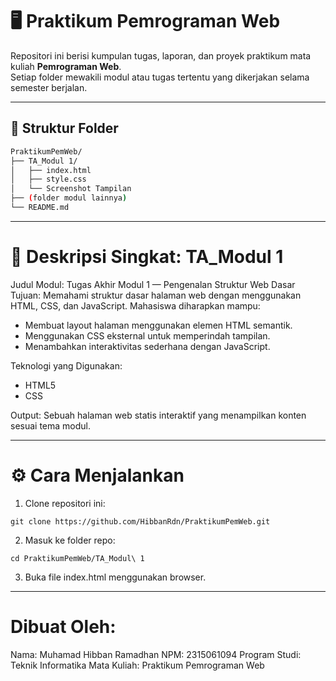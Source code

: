 # 🖥️ Praktikum Pemrograman Web

Repositori ini berisi kumpulan tugas, laporan, dan proyek praktikum mata kuliah **Pemrograman Web**.  
Setiap folder mewakili modul atau tugas tertentu yang dikerjakan selama semester berjalan.

---

## 📁 Struktur Folder

```bash
PraktikumPemWeb/
├── TA_Modul 1/
│   ├── index.html
│   ├── style.css
│   └── Screenshot Tampilan
├── (folder modul lainnya)
└── README.md
```
---

# 🧠 Deskripsi Singkat: TA_Modul 1

Judul Modul: Tugas Akhir Modul 1 — Pengenalan Struktur Web Dasar
Tujuan:
Memahami struktur dasar halaman web dengan menggunakan HTML, CSS, dan JavaScript.
Mahasiswa diharapkan mampu:
- Membuat layout halaman menggunakan elemen HTML semantik.
- Menggunakan CSS eksternal untuk memperindah tampilan.
- Menambahkan interaktivitas sederhana dengan JavaScript.

Teknologi yang Digunakan:
- HTML5
- CSS
  
Output:
Sebuah halaman web statis interaktif yang menampilkan konten sesuai tema modul.

---

# ⚙️ Cara Menjalankan
1. Clone repositori ini:
```
git clone https://github.com/HibbanRdn/PraktikumPemWeb.git
```
2. Masuk ke folder repo:
```
cd PraktikumPemWeb/TA_Modul\ 1
```
3. Buka file index.html menggunakan browser.

---

# Dibuat Oleh: 
Nama: Muhamad Hibban Ramadhan
NPM: 2315061094
Program Studi: Teknik Informatika
Mata Kuliah: Praktikum Pemrograman Web
